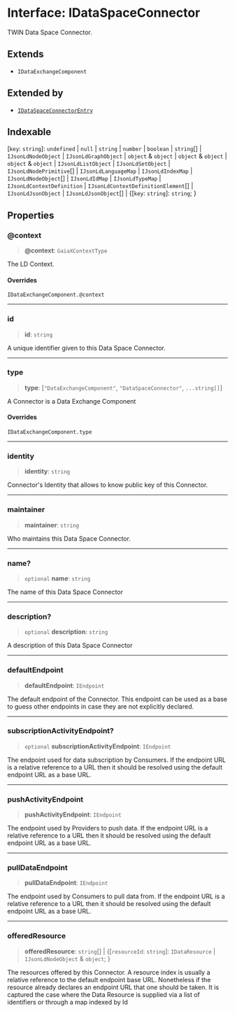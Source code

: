 # Interface: IDataSpaceConnector

TWIN Data Space Connector.

## Extends

- `IDataExchangeComponent`

## Extended by

- [`IDataSpaceConnectorEntry`](IDataSpaceConnectorEntry.md)

## Indexable

\[`key`: `string`\]: `undefined` \| `null` \| `string` \| `number` \| `boolean` \| `string`[] \| `IJsonLdNodeObject` \| `IJsonLdGraphObject` \| `object` & `object` \| `object` & `object` \| `object` & `object` \| `IJsonLdListObject` \| `IJsonLdSetObject` \| `IJsonLdNodePrimitive`[] \| `IJsonLdLanguageMap` \| `IJsonLdIndexMap` \| `IJsonLdNodeObject`[] \| `IJsonLdIdMap` \| `IJsonLdTypeMap` \| `IJsonLdContextDefinition` \| `IJsonLdContextDefinitionElement`[] \| `IJsonLdJsonObject` \| `IJsonLdJsonObject`[] \| \{[`key`: `string`]: `string`; \}

## Properties

### @context

> **@context**: `GaiaXContextType`

The LD Context.

#### Overrides

`IDataExchangeComponent.@context`

***

### id

> **id**: `string`

A unique identifier given to this Data Space Connector.

***

### type

> **type**: \[`"DataExchangeComponent"`, `"DataSpaceConnector"`, `...string[]`\]

A Connector is a Data Exchange Component

#### Overrides

`IDataExchangeComponent.type`

***

### identity

> **identity**: `string`

Connector's Identity that allows to know public key of this Connector.

***

### maintainer

> **maintainer**: `string`

Who maintains this Data Space Connector.

***

### name?

> `optional` **name**: `string`

The name of this Data Space Connector

***

### description?

> `optional` **description**: `string`

A description of this Data Space Connector

***

### defaultEndpoint

> **defaultEndpoint**: `IEndpoint`

The default endpoint of the Connector.
This endpoint can be used as a base to guess other endpoints in case they are not explicitly declared.

***

### subscriptionActivityEndpoint?

> `optional` **subscriptionActivityEndpoint**: `IEndpoint`

The endpoint used for data subscription by Consumers.
If the endpoint URL is a relative reference to a URL then it should be resolved using the
default endpoint URL as a base URL.

***

### pushActivityEndpoint

> **pushActivityEndpoint**: `IEndpoint`

The endpoint used by Providers to push data.
If the endpoint URL is a relative reference to a URL then it should be resolved using the
default endpoint URL as a base URL.

***

### pullDataEndpoint

> **pullDataEndpoint**: `IEndpoint`

The endpoint used by Consumers to pull data from.
If the endpoint URL is a relative reference to a URL then it should be resolved using the
default endpoint URL as a base URL.

***

### offeredResource

> **offeredResource**: `string`[] \| \{[`resourceId`: `string`]: `IDataResource` \| `IJsonLdNodeObject` & `object`; \}

The resources offered by this Connector.
A resource index is usually a relative reference to the default endpoint base URL.
Nonetheless if the resource already declares an endpoint URL that one should be taken.
It is captured the case where the Data Resource is supplied
via a list of identifiers or through a map indexed by Id
